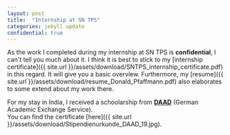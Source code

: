 ```yaml
---
layout: post
title:  "Internship at SN TPS"
categories: jekyll update
confidential: true
---
```


As the work I completed during my internship at SN TPS is __confidential__, I can't tell you much about it.
I think it is best to stick to my [internship certificate]({{ site.url }}/assets/download/SNTPS_internship_certificate.pdf) in this regard. It will give you a basic overview. Furthermore, my [resume]({{ site.url }}/assets/download/resume_Donald_Pfaffmann.pdf) also elaborates to some extend about my work there.
<br>

For my stay in India, I received a schoolarship from <a href="https://www.daad.de/en/">__DAAD__</a> (German Academic Exchange Service).<br>
You can find the certificate [here]({{ site.url }}/assets/download/Stipendienurkunde_DAAD_19.jpg).


